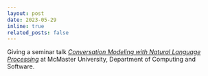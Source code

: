 ```yaml
---
layout: post
date: 2023-05-29
inline: true
related_posts: false
---
```


Giving a seminar talk *[Conversation Modeling with Natural Language Processing](https://www.eng.mcmaster.ca/cas/events/seminar-allison-lahnala/)* at McMaster University, Department of Computing and Software.